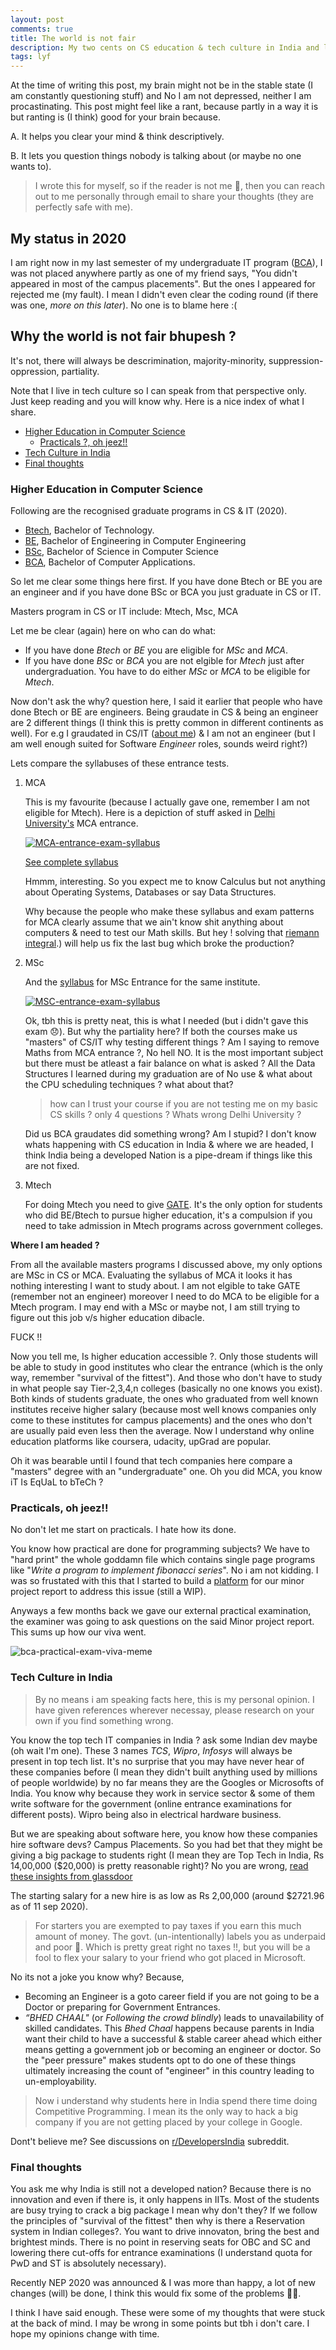 ```yaml
---
layout: post
comments: true
title: The world is not fair
description: My two cents on CS education & tech culture in India and life in general (Spoiler-It sucks).
tags: lyf
---
```



At the time of writing this post, my brain might not be in the stable state (I am constantly questioning stuff) and No I am not depressed, neither I am procastinating.
This post might feel like a rant, because partly in a way it is but ranting is (I think) good for your brain because.

A. It helps you clear your mind & think descriptively.

B. It lets you question things nobody is talking about (or maybe no one wants to).

> I wrote this for myself, so if the reader is not me 👀, then you can reach out to me personally through email to share your thoughts (they are perfectly safe with me).


## My status in 2020

I am right now in my last semester of my undergraduate IT program ([BCA]()), I was not placed anywhere partly as one of my friend says, "You didn't appeared in most of the campus placements".
But the ones I appeared for rejected me (my fault). I mean I didn't even clear the coding round (if there was one, _more on this later_). No one is to blame here :(


## Why the world is not fair bhupesh ?

It's not, there will always be descrimination, majority-minority, suppression-oppression, partiality.

Note that I live in tech culture so I can speak from that perspective only.
Just keep reading and you will know why. Here is a nice index of what I share.

- [Higher Education in Computer Science](#higher-education-in-computer-science)
  - [Practicals ?, oh jeez!!](#practicals-oh-jeez)
- [Tech Culture in India](#tech-culture-in-india)
- [Final thoughts](#final-thoughts)



### Higher Education in Computer Science

Following are the recognised graduate programs in CS & IT (2020).

- [Btech](https://en.wikipedia.org/wiki/Bachelor_of_Technology#India), Bachelor of Technology.
- [BE](https://en.wikipedia.org/wiki/Bachelor_of_Engineering#India), Bachelor of Engineering in Computer Engineering
- [BSc](https://en.wikipedia.org/wiki/Bachelor_of_Science#India), Bachelor of Science in Computer Science
- [BCA](https://en.wikipedia.org/wiki/Bachelor_of_Computer_Application), Bachelor of Computer Applications.

So let me clear some things here first.
If you have done Btech or BE you are an engineer and if you have done BSc or BCA you just graduate in CS or IT.

Masters program in CS or IT include: Mtech, Msc, MCA

Let me be clear (again) here on who can do what:

- If you have done _Btech_ or _BE_ you are eligible for _MSc_ and _MCA_.
- If you have done _BSc_ or _BCA_ you are not elgible for _Mtech_ just after undergraduation. You have to do either _MSc_ or _MCA_ to be eligible for _Mtech_.

Now don't ask the why? question here, I said it earlier that people who have done Btech or BE are engineers.
Being graudate in CS & being an engineer are 2 different things (I think this is pretty common in different continents as well).
For e.g I graudated in CS/IT ([about me](https://bhupesh-v.github.io/about)) & I am not an engineer (but I am well enough suited for Software _Engineer_ roles, sounds weird right?)


Lets compare the syllabuses of these entrance tests.

1. MCA

	This is my favourite (because I actually gave one, remember I am not eligible for Mtech). Here is a depiction of stuff asked in [Delhi University's](http://cs.du.ac.in/) MCA entrance.

	[![MCA-entrance-exam-syllabus](https://drive.google.com/uc?export=view&id=1e7qJySMlDNGmno0_2gdeI8-t6FXeXJJo)](http://cs.du.ac.in/admission/mca/)

	[See complete syllabus](http://cs.du.ac.in/uploads/admissions/2017-18/mca/syllabus_mca_2017_2018_entrance_test.pdf)

	Hmmm, interesting.
	So you expect me to know Calculus but not anything about Operating Systems, Databases or say Data Structures.

	Why because the people who make these syllabus and exam patterns for MCA clearly assume that we ain't know shit anything about computers & need to test our Math skills. But hey ! solving that [riemann integral](https://en.wikipedia.org/wiki/Riemann_integral#:~:text=Loosely%20speaking%2C%20the%20Riemann%20integral,more%20specifically%20Riemann%2Dintegrable).) will help us fix the last bug which broke the production?

2. MSc

	And the [syllabus](http://cs.du.ac.in/uploads/admissions/2017-18/mcs/syllabus_mcs_2017_2018_entrance_test.pdf) for MSc Entrance for the same institute.

	[![MSC-entrance-exam-syllabus](https://drive.google.com/uc?export=view&id=1PPsnhI-yoNAkzsezeREKqrBttMwSO_aV)](http://cs.du.ac.in/admission/mcs/)

	Ok, tbh this is pretty neat, this is what I needed (but i didn't gave this exam 😞).
	But why the partiality here?
	If both the courses make us "masters" of CS/IT why testing different things ?
	Am I saying to remove Maths from MCA entrance ?, No hell NO. It is the most important subject but there must be atleast a fair balance on what is asked ?
	All the Data Structures I learned during my graduation are of No use & what about the CPU scheduling techniques ? what about that? 

	> how can I trust your course if you are not testing me on my basic CS skills ? only 4 questions ? Whats wrong Delhi University ?

	Did us BCA graudates did something wrong? Am I stupid?
	I don't know whats happening with CS education in India & where we are headed, I think India being a developed Nation is a pipe-dream if things like this are not fixed.


3. Mtech

	For doing Mtech you need to give [GATE](https://en.wikipedia.org/wiki/Graduate_Aptitude_Test_in_Engineering). It's the only option for students who did BE/Btech to pursue higher education, it's a compulsion if you need to take admission in Mtech programs across government colleges.


**Where I am headed ?**

From all the available masters programs I discussed above, my only options are MSc in CS or MCA. Evaluating the syllabus of MCA it looks it has nothing interesting I want to study about. I am not elgible to take GATE (remember not an engineer) moreover I need to do MCA to be eligible for a Mtech program. I may end with a MSc or maybe not, I am still trying to figure out this job v/s higher education dibacle.

FUCK !!

Now you tell me, Is higher education accessible ?. Only those students will be able to study in good institutes who clear the entrance (which is the only way, remember "survival of the fittest").
And those who don't have to study in what people say Tier-2,3,4,n colleges (basically no one knows you exist).
Both kinds of students graduate, the ones who graduated from well known institutes receive higher salary (because most well knows companies only come to these institutes for campus placements) and the ones who don't are usually paid even less then the average.
Now I understand why online education platforms like coursera, udacity, upGrad are popular.

Oh it was bearable until I found that tech companies here compare a "masters" degree with an "undergraduate" one. 
Oh you did MCA, you know iT Is EqUaL to bTeCh ?



### Practicals, oh jeez!!

No don't let me start on practicals. I hate how its done.

You know how practical are done for programming subjects?
We have to "hard print" the whole goddamn file which contains single page programs like "_Write a program to implement fibonacci series_". No i am not kidding. I was so frustated with this that I started to build a [platform](https://github.com/codeclassroom/codeclassroom) for our minor project report to address this issue (still a WIP).

Anyways a few months back we gave our external practical examination, the examiner was going to ask questions on the said Minor project report. This sums up how our viva went.

![bca-practical-exam-viva-meme](https://drive.google.com/uc?export=view&id=1LyZbEU0EuVmvZtgChsdtddRTpaUnTdD5)


### Tech Culture in India

> By no means i am speaking facts here, this is my personal opinion. I have given references wherever necessay, please research on your own if you find something wrong.

You know the top tech IT companies in India ? ask some Indian dev maybe (oh wait I'm one). These 3 names _TCS_, _Wipro_, _Infosys_ will always be present in top tech list.
It's no surprise that you may have never hear of these companies before (I mean they didn't built anything used by millions of people worldwide) by no far means they are the Googles or Microsofts of India.
You know why because they work in service sector & some of them write software for the government (online entrance examinations for different posts).
Wipro being also in electrical hardware business.

But we are speaking about software here, you know how these companies hire software devs? Campus Placements.
So you had bet that they might be giving a big package to students right (I mean they are Top Tech in India, Rs 14,00,000 ($20,000) is pretty reasonable right)?
No you are wrong, [read these insights from glassdoor](https://www.glassdoor.co.in/Salaries/india-software-developer-salary-SRCH_IL.0,5_IN115_KO6,24.htm)

The starting salary for a new hire is as low as Rs 2,00,000 (around $2721.96 as of 11 sep 2020).

> For starters you are exempted to pay taxes if you earn this much amount of money. The govt. (un-intentionally) labels you as underpaid and poor 😬. Which is pretty great right no taxes !!, but you will be a fool to flex your salary to your friend who got placed in Microsoft.

No its not a joke you know why? Because,

- Becoming an Engineer is a goto career field if you are not going to be a Doctor or preparing for Government Entrances.
- _“BHED CHAAL"_ (or _Following the crowd blindly_) leads to unavailability of skilled candidates. This _Bhed Chaal_ happens because parents in India want their child to have a successful & stable career ahead which either means getting a government job or becoming an engineer or doctor. So the "peer pressure" makes students opt to do one of these things ultimately increasing the count of "engineer" in this country leading to un-employability.

> Now i understand why students here in India spend there time doing Competitive Programming. I mean its the only way to hack a big company if you are not getting placed by your college in Google.

Dont't believe me? See discussions on [r/DevelopersIndia](https://www.reddit.com/r/developersIndia/search?q=flair%3Acareer&restrict_sr=on&sort=relevance&t=all) subreddit.

### Final thoughts

You ask me why India is still not a developed nation? Because there is no innovation and even if there is, it only happens in IITs. Most of the students are busy trying to crack a big package I mean why don't they?
If we follow the principles of "survival of the fittest" then why is there a Reservation system in Indian colleges?. You want to drive innovaton, bring the best and brightest minds. There is no point in reserving seats for OBC and SC and lowering there cut-offs for entrance examinations (I understand quota for PwD and ST is absolutely necessary).

Recently NEP 2020 was announced & I was more than happy, a lot of new changes (will) be done, I think this would fix some of the problems 🤞🏽.

I think I have said enough. These were some of my thoughts that were stuck at the back of mind. I may be wrong in some points but tbh i don't care. I hope my opinions change with time.

